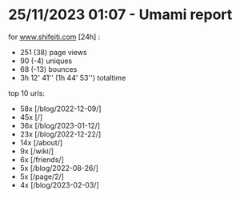 # 25/11/2023 01:07 - Umami report
for www.shifeiti.com [24h] :

 - 251 (38) page views
 - 90 (-4) uniques
 - 68 (-13) bounces
 - 3h 12' 41'' (1h 44' 53'') totaltime


top 10 urls:
 - 58x [/blog/2022-12-09/]
 - 45x [/]
 - 36x [/blog/2023-01-12/]
 - 23x [/blog/2022-12-22/]
 - 14x [/about/]
 - 9x [/wiki/]
 - 6x [/friends/]
 - 5x [/blog/2022-08-26/]
 - 5x [/page/2/]
 - 4x [/blog/2023-02-03/]


